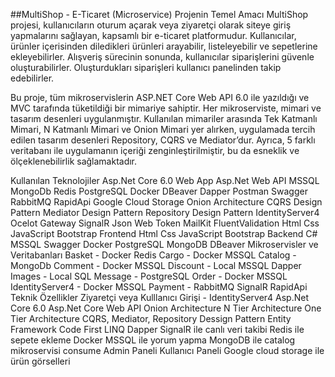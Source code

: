 ##MultiShop - E-Ticaret (Microservice)
Projenin Temel Amacı
MultiShop projesi, kullanıcıların oturum açarak veya ziyaretçi olarak siteye giriş yapmalarını sağlayan, kapsamlı bir e-ticaret platformudur. Kullanıcılar, ürünler içerisinden diledikleri ürünleri arayabilir, listeleyebilir ve sepetlerine ekleyebilirler. Alışveriş sürecinin sonunda, kullanıcılar siparişlerini güvenle oluşturabilirler. Oluşturdukları siparişleri kullanıcı panelinden takip edebilirler.

Bu proje, tüm mikroservislerin ASP.NET Core Web API 6.0 ile yazıldığı ve MVC tarafında tüketildiği bir mimariye sahiptir. Her mikroserviste, mimari ve tasarım desenleri uygulanmıştır. Kullanılan mimariler arasında Tek Katmanlı Mimari, N Katmanlı Mimari ve Onion Mimari yer alırken, uygulamada tercih edilen tasarım desenleri Repository, CQRS ve Mediator’dur. Ayrıca, 5 farklı veritabanı ile uygulamanın içeriği zenginleştirilmiştir, bu da esneklik ve ölçeklenebilirlik sağlamaktadır.

Kullanılan Teknolojiler
Asp.Net Core 6.0 Web App
Asp.Net Web API
MSSQL
MongoDb
Redis
PostgreSQL
Docker
DBeaver
Dapper
Postman
Swagger
RabbitMQ
RapidApi
Google Cloud Storage
Onion Architecture
CQRS Design Pattern
Mediator Design Pattern
Repository Design Pattern
IdentityServer4
Ocelot Gateway
SignalR
Json Web Token
MailKit
FluentValidation
Html
Css
JavaScript
Bootstrap
Frontend
Html
Css
JavaScript
Bootstrap
Backend
C#
MSSQL
Swagger
Docker
PostgreSQL
MongoDB
DBeaver
Mikroservisler ve Veritabanları
Basket - Docker Redis
Cargo - Docker MSSQL
Catalog - MongoDb
Comment - Docker MSSQL
Discount - Local MSSQL Dapper
Images - Local SQL
Message - PostgreSQL
Order - Docker MSSQL
IdentityServer4 - Docker MSSQL
Payment -
RabbitMQ
SignalR
RapidApi
Teknik Özellikler
Ziyaretçi veya Kulllanıcı Girişi - IdentityServer4
Asp.Net Core 6.0
Asp.Net Core Web API
Onion Architecture
N Tier Architecture
One Tier Architecture
CQRS, Mediator, Repository Dessign Pattern
Entity Framework Code First LINQ
Dapper
SignalR ile canlı veri takibi
Redis ile sepete ekleme
Docker MSSQL ile yorum yapma
MongoDB ile catalog mikroservisi consume
Admin Paneli
Kullanıcı Paneli
Google cloud storage ile ürün görselleri
